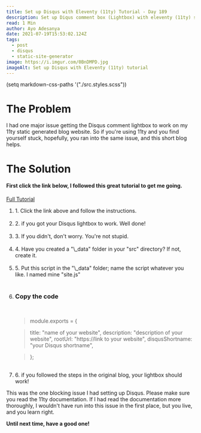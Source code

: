 ```yaml
---
title: Set up Disqus with Eleventy (11ty) Tutorial - Day 189
description: Set up Diqus comment box (Lightbox) with eleventy (11ty) static sight generator
read: 1 Min
author: Ayo Adesanya
date: 2021-07-19T15:53:02.124Z
tags:
  - post
  - disqus
  - static-site-generator
image: https://i.imgur.com/0BnDMPD.jpg
imageAlt: Set up Disqus with Eleventy (11ty) tutorial
---
```


(setq markdown-css-paths '("./src.styles.scss"))

<h1 class="article-title">The Problem</h1>

I had one major issue getting the Disqus comment lightbox to work on my 11ty static generated blog website. So if you're using 11ty and you find yourself stuck, hopefully, you ran into the same issue, and this short blog helps.

<h1>The Solution</h1>

<h4>First click the link below, I followed this great tutorial to get me going.</h4>

[Full Tutorial ](https://blog.jodionne.com/how-to-use-disqus-with-eleventy-9081d9a246d8)

<ol>
<li>1. Click the link above and follow the instructions.</li>
<br>
<li>2. if you got your Disqus lightbox to work. Well done!</li>
<br>
<li>3. If you didn't, don't worry. You're not stupid.</li>
<br>
<li>4. Have you created a "\_data" folder in your "src" directory? If not, create it.</li>
<br>
<li>5. Put this script in the "\_data" folder; name the script whatever you like. I named mine "site.js"</li>

<br>
<li><h3> Copy the code</h3></li>
<br>

> module.exports = {

> title: "name of your website",
> description: "description of your website",
> rootUrl: "https://link to your website",
> disqusShortname: "your Disqus shortname",

> };

<br>

<li>6. if you followed the steps in the original blog, your lightbox should work!</li>
</ol>

<P>This was the one blocking issue I had setting up Disqus. Please make sure you read the 11ty documentation. If I had read the documentation more thoroughly, I wouldn't have run into this issue in the first place, but you live, and you learn right.</P>

<strong>Until next time, have a good one!</strong>
